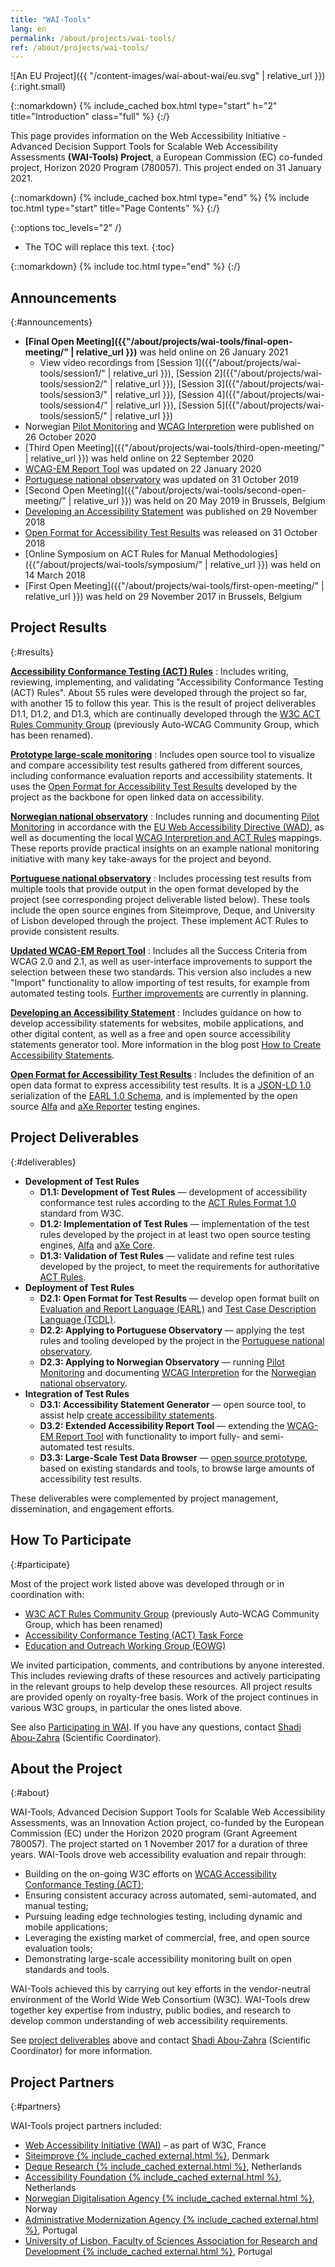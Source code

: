 ```yaml
---
title: "WAI-Tools"
lang: en
permalink: /about/projects/wai-tools/
ref: /about/projects/wai-tools/
---
```


![An EU Project]({{ "/content-images/wai-about-wai/eu.svg" | relative_url }}){:.right.small}

{::nomarkdown}
{% include_cached box.html type="start" h="2" title="Introduction" class="full" %}
{:/}

This page provides information on the Web Accessibility Initiative - Advanced Decision Support Tools for Scalable Web Accessibility Assessments **(WAI-Tools) Project**, a European Commission (EC) co-funded project, Horizon 2020 Program (780057). This project ended on 31 January 2021.

{::nomarkdown}
{% include_cached box.html type="end" %}
{% include toc.html type="start" title="Page Contents" %}
{:/}

{::options toc_levels="2" /}

-   The TOC will replace this text.
{:toc}


{::nomarkdown}
{% include toc.html type="end" %}
{:/}

## Announcements
{:#announcements}

-   **[Final Open Meeting]({{"/about/projects/wai-tools/final-open-meeting/" | relative_url }})** was held online on 26 January 2021
    -   View video recordings from [Session 1]({{"/about/projects/wai-tools/session1/" | relative_url }}), [Session 2]({{"/about/projects/wai-tools/session2/" | relative_url }}), [Session 3]({{"/about/projects/wai-tools/session3/" | relative_url }}), [Session 4]({{"/about/projects/wai-tools/session4/" | relative_url }}), [Session 5]({{"/about/projects/wai-tools/session5/" | relative_url }})
-   Norwegian [Pilot Monitoring](https://www.uutilsynet.no/english/wai-tools-documentation-pilot-monitoring/177) and [WCAG Interpretion](https://www.uutilsynet.no/english/wai-tools-documentation-wcag-interpretation-and-test-rule/800) were published on 26 October 2020
-   [Third Open Meeting]({{"/about/projects/wai-tools/third-open-meeting/" | relative_url }}) was held online on 22 September 2020
-   [WCAG-EM Report Tool](https://www.w3.org/WAI/eval/report-tool/) was updated on 22 January 2020
-   [Portuguese national observatory](https://observatorio.acessibilidade.gov.pt/) was updated on 31 October 2019
-   [Second Open Meeting]({{"/about/projects/wai-tools/second-open-meeting/" | relative_url }}) was held on 20 May 2019 in Brussels, Belgium
-   [Developing an Accessibility Statement](https://www.w3.org/WAI/planning/statements/) was published on 29 November 2018
-   [Open Format for Accessibility Test Results](https://github.com/w3c/earl) was released on 31 October 2018
-   [Online Symposium on ACT Rules for Manual Methodologies]({{"/about/projects/wai-tools/symposium/" | relative_url }}) was held on 14 March 2018
-   [First Open Meeting]({{"/about/projects/wai-tools/first-open-meeting/" | relative_url }}) was held on 29 November 2017 in Brussels, Belgium

## Project Results
{:#results}

**[Accessibility Conformance Testing (ACT) Rules](https://act-rules.github.io/rules/)**
:  Includes writing, reviewing, implementing, and validating "Accessibility Conformance Testing (ACT) Rules". About 55 rules were developed through the project so far, with another 15 to follow this year. This is the result of project deliverables D1.1, D1.2, and D1.3, which are continually developed through the [W3C ACT Rules Community Group](https://act-rules.github.io/) (previously Auto-WCAG Community Group, which has been renamed).

**[Prototype large-scale monitoring](http://qualweb.di.fc.ul.pt/placm/)**
:  Includes open source tool to visualize and compare accessibility test results gathered from different sources, including conformance evaluation reports and accessibility statements. It uses the [Open Format for Accessibility Test Results](https://github.com/w3c/earl) developed by the project as the backbone for open linked data on accessibility.

**[Norwegian national observatory](https://www.uutilsynet.no/english/information-english/252)**
:  Includes running and documenting [Pilot Monitoring](https://www.uutilsynet.no/english/wai-tools-documentation-pilot-monitoring/177) in accordance with the [EU Web Accessibility Directive (WAD)](https://eur-lex.europa.eu/eli/dir/2016/2102/oj), as well as documenting the local  [WCAG Interpretion and ACT Rules](https://www.uutilsynet.no/english/wai-tools-documentation-wcag-interpretation-and-test-rule/800) mappings. These reports provide practical insights on an example national monitoring initiative with many key take-aways for the project and beyond.

**[Portuguese national observatory](https://observatorio.acessibilidade.gov.pt/)**
:  Includes processing test results from multiple tools that provide output in the open format developed by the project (see corresponding project deliverable listed below). These tools include the open source engines from Siteimprove, Deque, and University of Lisbon developed through the project. These implement ACT Rules to provide consistent results.

**[Updated WCAG-EM Report Tool](https://www.w3.org/WAI/eval/report-tool/)**
:  Includes all the Success Criteria from WCAG 2.0 and 2.1, as well as user-interface improvements to support the selection between these two standards. This version also includes a new "Import" functionality to allow importing of test results, for example from automated testing tools. [Further improvements](https://github.com/w3c/wcag-em-report-tool/issues) are currently in planning.

**[Developing an Accessibility Statement](https://www.w3.org/WAI/planning/statements/)**
:  Includes guidance on how to develop accessibility statements for websites, mobile applications, and other digital content, as well as a free and open source accessibility statements generator tool. More information in the blog post [How to Create Accessibility Statements](https://www.w3.org/blog/2018/11/how-to-create-accessibility-statements/).

**[Open Format for Accessibility Test Results](https://github.com/w3c/earl)**
:  Includes the definition of an open data format to express accessibility test results. It is a [JSON-LD 1.0](https://www.w3.org/TR/json-ld/) serialization of the [EARL 1.0 Schema](https://www.w3.org/TR/EARL10-Schema/), and is implemented by the open source [Alfa](https://github.com/siteimprove/alfa) and [aXe Reporter](https://github.com/dequelabs/axe-reporter-earl) testing engines.

## Project Deliverables
{:#deliverables}

-   **Development of Test Rules**
    -   **D1.1: Development of Test Rules** — development of accessibility conformance test rules according to the [ACT Rules Format 1.0](https://www.w3.org/TR/act-rules-format/) standard from W3C.
    -   **D1.2: Implementation of Test Rules** — implementation of the test rules developed by the project in at least two open source testing engines, [Alfa](https://github.com/siteimprove/alfa) and [aXe Core](https://github.com/dequelabs/axe-core).
    -   **D1.3: Validation of Test Rules** — validate and refine test rules developed by the project, to meet the requirements for authoritative [ACT Rules](https://act-rules.github.io/rules/).
-   **Deployment of Test Rules**
    -   **D2.1: Open Format for Test Results** — develop open format built on [Evaluation and Report Language (EARL)](https://www.w3.org/WAI/intro/earl) and [Test Case Description Language (TCDL)](https://www.w3.org/WAI/ER/tests/).
    -   **D2.2: Applying to Portuguese Observatory** — applying the test rules and tooling developed by the project in the [Portuguese national observatory](https://observatorio.acessibilidade.gov.pt/).
    -   **D2.3: Applying to Norwegian Observatory** — running [Pilot Monitoring](https://www.uutilsynet.no/english/wai-tools-documentation-pilot-monitoring/177) and documenting [WCAG Interpretion](https://www.uutilsynet.no/english/wai-tools-documentation-wcag-interpretation-and-test-rule/800) for the [Norwegian national observatory](https://www.uutilsynet.no/english/information-english/252).
-   **Integration of Test Rules**
    -   **D3.1: Accessibility Statement Generator** — open source tool, to assist help [create accessibility statements](https://www.w3.org/WAI/planning/statements/).
    -   **D3.2: Extended Accessibility Report Tool** — extending the [WCAG-EM Report Tool](https://www.w3.org/WAI/eval/report-tool/) with functionality to import fully- and semi-automated test results.
    -   **D3.3: Large-Scale Test Data Browser** — [open source prototype](http://qualweb.di.fc.ul.pt/placm/), based on existing standards and tools, to browse large amounts of accessibility test results.

These deliverables were complemented by project management, dissemination, and engagement efforts.

## How To Participate
{:#participate}

Most of the project work listed above was developed through or in coordination with:

-   [W3C ACT Rules Community Group](https://act-rules.github.io/) (previously Auto-WCAG Community Group, which has been renamed)
-   [Accessibility Conformance Testing (ACT) Task Force](/about/groups/task-forces/conformance-testing/)
-   [Education and Outreach Working Group (EOWG)](/about/groups/eowg/)

We invited participation, comments, and contributions by anyone interested. This includes reviewing drafts of these resources and actively participating in the relevant groups to help develop these resources. All project results are provided openly on royalty-free basis. Work of the project continues in various W3C groups, in particular the ones listed above.

See also [Participating in WAI](http://www.w3.org/WAI/participation). If you have any questions, contact [Shadi Abou-Zahra](http://www.w3.org/People/shadi/) (Scientific Coordinator).

## About the Project
{:#about}

WAI-Tools, Advanced Decision Support Tools for Scalable Web Accessibility Assessments, was an Innovation Action project, co-funded by the European Commission (EC) under the Horizon 2020 program (Grant Agreement 780057). The project started on 1 November 2017 for a duration of three years. WAI-Tools drove web accessibility evaluation and repair through:

-   Building on the on-going W3C efforts on [WCAG Accessibility Conformance Testing (ACT)](http://www.w3.org/wai/gl/task-forces/conformance-testing/);
-   Ensuring consistent accuracy across automated, semi-automated, and manual testing;
-   Pursuing leading edge technologies testing, including dynamic and mobile applications;
-   Leveraging the existing market of commercial, free, and open source evaluation tools;
-   Demonstrating large-scale accessibility monitoring built on open standards and tools.

WAI-Tools achieved this by carrying out key efforts in the vendor-neutral environment of the World Wide Web Consortium (W3C). WAI-Tools drew together key expertise from industry, public bodies, and research to develop common understanding of web accessibility requirements.

See [project deliverables](#deliverables) above and contact [Shadi Abou-Zahra](http://www.w3.org/People/shadi/) (Scientific Coordinator) for more information.

## Project Partners
{:#partners}

WAI-Tools project partners included:

-   [Web Accessibility Initiative (WAI)](https://www.w3.org/WAI/) – as part of W3C, France
-   [Siteimprove {% include_cached external.html %}](https://siteimprove.com/), Denmark
-   [Deque Research {% include_cached external.html %}](https://www.deque.com/), Netherlands
-   [Accessibility Foundation {% include_cached external.html %}](https://www.accessibility.nl/), Netherlands
-   [Norwegian Digitalisation Agency {% include_cached external.html %}](https://www.uutilsynet.no/), Norway
-   [Administrative Modernization Agency {% include_cached external.html %}](https://www.ama.gov.pt/), Portugal
-   [University of Lisbon, Faculty of Sciences Association for Research and Development {% include_cached external.html %}](http://www.fciencias-id.pt/), Portugal
